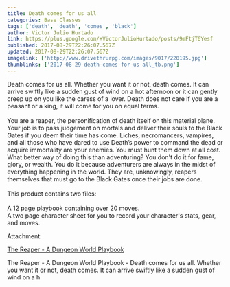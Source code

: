 ```yaml
---
title: Death comes for us all
categories: Base Classes
tags: ['death', 'death', 'comes', 'black']
author: Victor Julio Hurtado
link: https://plus.google.com/+VictorJulioHurtado/posts/9mFtjT6Yesf
published: 2017-08-29T22:26:07.567Z
updated: 2017-08-29T22:26:07.567Z
imagelink: ['http://www.drivethrurpg.com/images/9017/220195.jpg']
thumblinks: ['2017-08-29-death-comes-for-us-all_tb.png']
---
```


Death comes for us all. Whether you want it or not, death comes. It can arrive swiftly like a sudden gust of wind on a hot afternoon or it can gently creep up on you like the caress of a lover. Death does not care if you are a peasant or a king, it will come for you on equal terms.<br /><br />You are a reaper, the personification of death itself on this material plane. Your job is to pass judgement on mortals and deliver their souls to the Black Gates if you deem their time has come. Liches, necromancers, vampires, and all those who have dared to use Death’s power to command the dead or acquire immortality are your enemies. You must hunt them down at all cost. What better way of doing this than adventuring? You don&#39;t do it for fame, glory, or wealth. You do it because adventurers are always in the midst of everything happening in the world. They are, unknowingly, reapers themselves that must go to the Black Gates once their jobs are done.<br /><br />This product contains two files:<br /><br />A 12 page playbook containing over 20 moves.<br />A two page character sheet for you to record your character&#39;s stats, gear, and moves.


Attachment:

<a href='http://www.drivethrurpg.com/product/220195/The-Reaper--A-Dungeon-World-Playbook'>The Reaper - A Dungeon World Playbook</a>


The Reaper - A Dungeon World Playbook - Death comes for us all. Whether you want it or not, death comes. It can arrive swiftly like a sudden gust of wind on a h